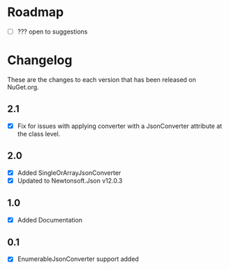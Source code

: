 # Roadmap
- [ ] ??? open to suggestions


# Changelog

These are the changes to each version that has been released
on NuGet.org.

## 2.1
- [x] Fix for issues with applying converter with a JsonConverter attribute at the class level.

## 2.0
- [x] Added SingleOrArrayJsonConverter
- [x] Updated to Newtonsoft.Json v12.0.3 

## 1.0
- [x] Added Documentation

## 0.1
- [x] EnumerableJsonConverter support added 
